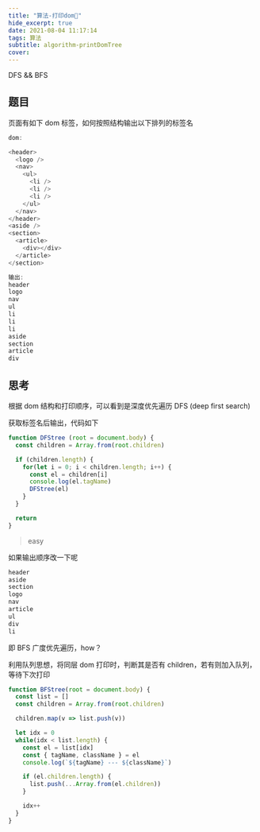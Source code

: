 ```yaml
---
title: "算法-打印dom🌲"
hide_excerpt: true
date: 2021-08-04 11:17:14
tags: 算法
subtitle: algorithm-printDomTree
cover:
---
```


DFS && BFS

<!-- more -->

## 题目

页面有如下 dom 标签，如何按照结构输出以下排列的标签名

```js
dom: 

<header>
  <logo />
  <nav>
    <ul>
      <li />
      <li />
      <li />
    </ul>
  </nav>
</header>
<aside />
<section>
  <article>
    <div></div>
  </article>
</section>

输出: 
header
logo
nav
ul
li
li
li
aside
section
article
div
```

## 思考

根据 dom 结构和打印顺序，可以看到是深度优先遍历 DFS (deep first search)

获取标签名后输出，代码如下

```js
function DFStree (root = document.body) {
  const children = Array.from(root.children)

  if (children.length) {
    for(let i = 0; i < children.length; i++) {
      const el = children[i]
      console.log(el.tagName)
      DFStree(el)
    }
  }

  return
}
```

> easy

如果输出顺序改一下呢

```js
header
aside
section
logo
nav
article
ul
div
li
```

即 BFS 广度优先遍历，how？

利用队列思想，将同层 dom 打印时，判断其是否有 children，若有则加入队列，等待下次打印

```js
function BFStree(root = document.body) {
  const list = []
  const children = Array.from(root.children)

  children.map(v => list.push(v))

  let idx = 0
  while(idx < list.length) {
    const el = list[idx]
    const { tagName, className } = el
    console.log(`${tagName} --- ${className}`)

    if (el.children.length) {
      list.push(...Array.from(el.children))
    }

    idx++
  }
}
```